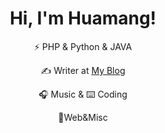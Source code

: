 <h1 align="center">Hi, I'm Huamang!</h1> 
<div align="center"> 
<p >⚡ PHP & Python & JAVA </p>
<p align="center"> ✍️ Writer at <a href="https://blog.huamang.xyz/">My Blog</a></p>
<p align="center"> 🎧 Music & ⌨️ Coding</p>
<p align="center">🚩Web&Misc</p>
